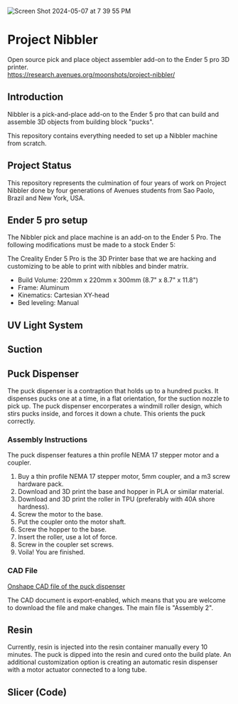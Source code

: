 ![Screen Shot 2024-05-07 at 7 39 55 PM](https://github.com/Project-Nibbler/Project-Nibbler/assets/43685920/a28b5fc4-33dd-41cb-9eb1-91ef7dac5f9e)
# Project Nibbler
Open source pick and place object assembler add-on to the Ender 5 pro 3D printer.  
https://research.avenues.org/moonshots/project-nibbler/
## Introduction 
Nibbler is a pick-and-place add-on to the Ender 5 pro that can build and assemble 3D objects from building block "pucks". 

This repository contains everything needed to set up a Nibbler machine from scratch. 
## Project Status
This repository represents the culmination of four years of work on Project Nibbler done by four generations of Avenues students from Sao Paolo, Brazil and New York, USA.

## Ender 5 pro setup
The Nibbler pick and place machine is an add-on to the Ender 5 Pro. The following modifications must be made to a stock Ender 5: 
 
The Creality Ender 5 Pro is the 3D Printer base that we are hacking and customizing to be able to print with nibbles and binder matrix.
* Build Volume: 220mm x 220mm x 300mm (8.7" x 8.7" x 11.8")
* Frame: Aluminum
* Kinematics: Cartesian XY-head
* Bed leveling: Manual

## UV Light System

## Suction

## Puck Dispenser

The puck dispenser is a contraption that holds up to a hundred pucks. It dispenses pucks one at a time, in a flat orientation, for the suction nozzle to pick up. The puck dispenser encorperates a windmill roller design, which stirs pucks inside, and forces it down a chute. This orients the puck correctly.

### Assembly Instructions

The puck dispenser features a thin profile NEMA 17 stepper motor and a coupler. 

1. Buy a thin profile NEMA 17 stepper motor, 5mm coupler, and a m3 screw hardware pack.
2. Download and 3D print the base and hopper in PLA or similar material.
3. Download and 3D print the roller in TPU (preferably with 40A shore hardness).
4. Screw the motor to the base.
5. Put the coupler onto the motor shaft.
6. Screw the hopper to the base.
7. Insert the roller, use a lot of force.
8. Screw in the coupler set screws.
9. Voila! You are finished.

### CAD File
[Onshape CAD file of the puck dispenser](https://cad.onshape.com/documents/25d72b5aafd87145113655bb/w/c10e9e672a361535dbc8285c/e/5a3a8ab8565b4f63dfe7123e?renderMode=0&uiState=6643fa2824a2832b766e41b9)

The CAD document is export-enabled, which means that you are welcome to download the file and make changes. The main file is "Assembly 2". 


## Resin
Currently, resin is injected into the resin container manually every 10 minutes. The puck is dipped into the resin and cured onto the build plate. An additional customization option is creating an automatic resin dispenser with a motor actuator connected to a long tube. 
## Slicer (Code)


